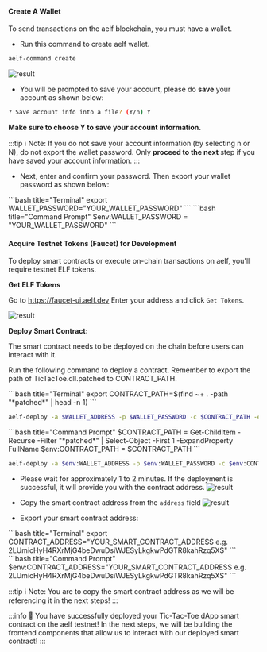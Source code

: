 #### Create A Wallet

To send transactions on the aelf blockchain, you must have a wallet.

- Run this command to create aelf wallet.

```bash title="Terminal"
aelf-command create
```

![result](/img/create_wallet_output.png)

- You will be prompted to save your account, please do **save** your account as shown below:

```bash title="Terminal"
? Save account info into a file? (Y/n) Y
```

**Make sure to choose Y to save your account information.**

:::tip
ℹ️ Note: If you do not save your account information (by selecting n or N), do not export the wallet password. Only **proceed to the next** step if you have saved your account information.
:::

- Next, enter and confirm your password. Then export your wallet password as shown below:

<Tabs>
<TabItem value="Linux and macOs" label="Linux and macOs" default>
```bash title="Terminal"
export WALLET_PASSWORD="YOUR_WALLET_PASSWORD"
```
</TabItem>

<TabItem value="Windows" label="Windows">
```bash title="Command Prompt"
$env:WALLET_PASSWORD = "YOUR_WALLET_PASSWORD"
```
</TabItem>
</Tabs>

#### Acquire Testnet Tokens (Faucet) for Development

To deploy smart contracts or execute on-chain transactions on aelf, you'll require testnet ELF tokens.

**Get ELF Tokens**

Go to https://faucet-ui.aelf.dev Enter your address and click `Get Tokens`.

![result](/img/get-token-ui.png)

**Deploy Smart Contract:**

The smart contract needs to be deployed on the chain before users can interact with it.

Run the following command to deploy a contract. Remember to export the path of TicTacToe.dll.patched to CONTRACT_PATH.

<Tabs>
<TabItem value="Linux and macOs" label="Linux and macOs" default>
```bash title="Terminal"
export CONTRACT_PATH=$(find ~+ . -path "*patched*" | head -n 1)
```

```bash title="Terminal"
aelf-deploy -a $WALLET_ADDRESS -p $WALLET_PASSWORD -c $CONTRACT_PATH -e https://tdvw-test-node.aelf.io/
```

</TabItem>

<TabItem value="Windows" label="Windows">
```bash title="Command Prompt"
$CONTRACT_PATH = Get-ChildItem -Recurse -Filter "*patched*" | Select-Object -First 1 -ExpandProperty FullName
$env:CONTRACT_PATH = $CONTRACT_PATH
```

```bash title="Command Prompt"
aelf-deploy -a $env:WALLET_ADDRESS -p $env:WALLET_PASSWORD -c $env:CONTRACT_PATH -e https://tdvw-test-node.aelf.io/
```

</TabItem>
</Tabs>

- Please wait for approximately 1 to 2 minutes. If the deployment is successful, it will provide you with the contract address.
  ![result](/img/deploy-result.png)

- Copy the smart contract address from the `address` field
  ![result](/img/Contract_Address.png)

- Export your smart contract address:

<Tabs>
<TabItem value="Linux and macOs" label="Linux and macOs" default>
  ```bash title="Terminal"
  export CONTRACT_ADDRESS="YOUR_SMART_CONTRACT_ADDRESS e.g. 2LUmicHyH4RXrMjG4beDwuDsiWJESyLkgkwPdGTR8kahRzq5XS"
  ```
</TabItem>

<TabItem value="Windows" label="Windows">
  ```bash title="Command Prompt"
  $env:CONTRACT_ADDRESS="YOUR_SMART_CONTRACT_ADDRESS e.g. 2LUmicHyH4RXrMjG4beDwuDsiWJESyLkgkwPdGTR8kahRzq5XS"
  ```
</TabItem>
</Tabs>

:::tip
ℹ️ Note: You are to copy the smart contract address as we will be referencing it in the next steps!
:::

:::info
🎉 You have successfully deployed your Tic-Tac-Toe dApp smart contract on the aelf testnet! In the next steps, we will be building the frontend components that allow us to interact with our deployed smart contract!
:::


